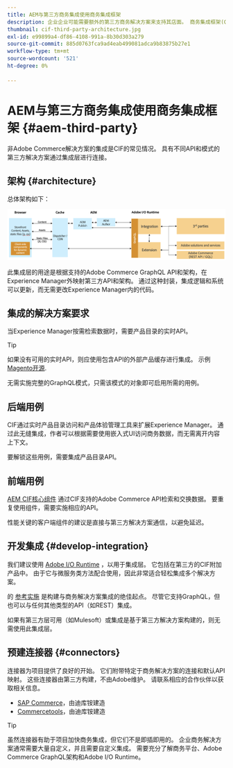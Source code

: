 ```yaml
---
title: AEM与第三方商务集成使用商务集成框架
description: 企业企业可能需要额外的第三方商务解决方案来支持其店面。 商务集成框架(CIF)可用于此类集成方案，以使用I/O运行时将第三方商务解决方案连接到Adobe Experience Manager。
thumbnail: cif-third-party-architecture.jpg
exl-id: e99899a4-df86-4108-991a-8b30d303a279
source-git-commit: 885d0763fca9ad4eab499081adca9b83875b27e1
workflow-type: tm+mt
source-wordcount: '521'
ht-degree: 0%

---
```


# AEM与第三方商务集成使用商务集成框架 {#aem-third-party}

非Adobe Commerce解决方案的集成是CIF的常见情况。 具有不同API和模式的第三方解决方案通过集成层进行连接。

## 架构 {#architecture}

总体架构如下：

![AEM非Magento/第三方架构概述](../assets//AEM_nonMagento_Architecture.png)

此集成层的用途是根据支持的Adobe Commerce GraphQL API和架构，在Experience Manager外映射第三方API和架构。 通过这种封装，集成逻辑和系统可以更新，而无需更改Experience Manager内的代码。

## 集成的解决方案要求

当Experience Manager按需检索数据时，需要产品目录的实时API。

>[!TIP]
>
>如果没有可用的实时API，则应使用包含API的外部产品缓存进行集成。 示例 [Magento开源](https://business.adobe.com/products/magento/open-source.html).

无需实施完整的GraphQL模式，只需该模式的对象即可启用所需的用例。

## 后端用例

CIF通过实时产品目录访问和产品体验管理工具来扩展Experience Manager。 通过此无缝集成，作者可以根据需要使用嵌入式UI访问商务数据，而无需离开内容上下文。

要解锁这些用例，需要集成产品目录API。

## 前端用例

[AEM CIF核心组件](https://github.com/adobe/aem-core-cif-components) 通过CIF支持的Adobe Commerce API检索和交换数据。 要重复使用组件，需要实施相应的API。

性能关键的客户端组件的建议是直接与第三方解决方案通信，以避免延迟。

## 开发集成 {#develop-integration}

我们建议使用 [Adobe I/O Runtime](https://www.adobe.io/apis/experienceplatform/runtime.html) ，以用于集成层。 它包括在第三方的CIF附加产品中。 由于它与微服务类方法配合使用，因此非常适合轻松集成多个解决方案。

的 [参考实施](https://github.com/adobe/commerce-cif-graphql-integration-reference) 是构建与商务解决方案集成的绝佳起点。 尽管它支持GraphQL，但也可以与任何其他类型的API（如REST）集成。

如果有第三方层可用（如Mulesoft）或集成是基于第三方解决方案构建的，则无需使用此集成层。

## 预建连接器 {#connectors}

连接器为项目提供了良好的开始。 它们附带特定于商务解决方案的连接和默认API映射。 这些连接器由第三方构建，不由Adobe维护。 请联系相应的合作伙伴以获取相关信息。

* [SAP Commerce](https://github.com/diconium/commerce-cif-graphql-integration-hybris)，由迪库铵建造
* [Commercetools](https://github.com/diconium/commerce-cif-graphql-integration-commercetool)，由迪库铵建造

>[!TIP]
>
>虽然连接器有助于项目加快商务集成，但它们不是即插即用的。 企业商务解决方案通常需要大量自定义，并且需要自定义集成。 需要充分了解商务平台、Adobe Commerce GraphQL架构和Adobe I/O Runtime。
